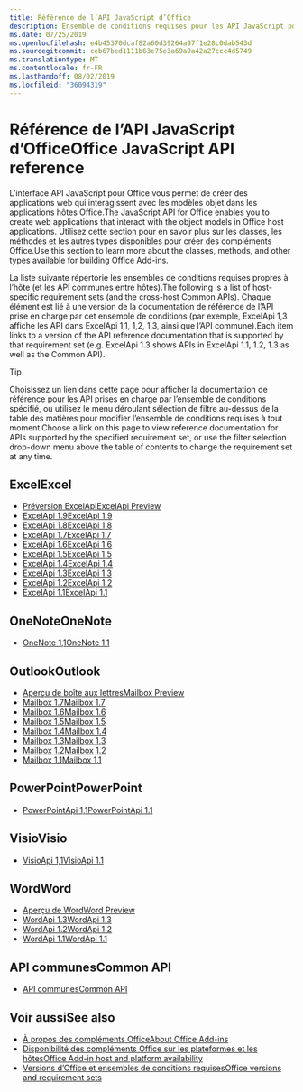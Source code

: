 ```yaml
---
title: Référence de l’API JavaScript d’Office
description: Ensemble de conditions requises pour les API JavaScript pour Office par hôte
ms.date: 07/25/2019
ms.openlocfilehash: e4b45370dcaf82a60d39264a97f1e28c0dab543d
ms.sourcegitcommit: ceb67bed1111b63e75e3a69a9a42a27ccc4d5749
ms.translationtype: MT
ms.contentlocale: fr-FR
ms.lasthandoff: 08/02/2019
ms.locfileid: "36094319"
---
```

# <a name="office-javascript-api-reference"></a><span data-ttu-id="fcb2f-103">Référence de l’API JavaScript d’Office</span><span class="sxs-lookup"><span data-stu-id="fcb2f-103">Office JavaScript API reference</span></span>

<span data-ttu-id="fcb2f-104">L’interface API JavaScript pour Office vous permet de créer des applications web qui interagissent avec les modèles objet dans les applications hôtes Office.</span><span class="sxs-lookup"><span data-stu-id="fcb2f-104">The JavaScript API for Office enables you to create web applications that interact with the object models in Office host applications.</span></span> <span data-ttu-id="fcb2f-105">Utilisez cette section pour en savoir plus sur les classes, les méthodes et les autres types disponibles pour créer des compléments Office.</span><span class="sxs-lookup"><span data-stu-id="fcb2f-105">Use this section to learn more about the classes, methods, and other types available for building Office Add-ins.</span></span>

<span data-ttu-id="fcb2f-106">La liste suivante répertorie les ensembles de conditions requises propres à l’hôte (et les API communes entre hôtes).</span><span class="sxs-lookup"><span data-stu-id="fcb2f-106">The following is a list of host-specific requirement sets (and the cross-host Common APIs).</span></span> <span data-ttu-id="fcb2f-107">Chaque élément est lié à une version de la documentation de référence de l’API prise en charge par cet ensemble de conditions (par exemple, ExcelApi 1,3 affiche les API dans ExcelApi 1,1, 1,2, 1,3, ainsi que l’API commune).</span><span class="sxs-lookup"><span data-stu-id="fcb2f-107">Each item links to a version of the API reference documentation that is supported by that requirement set (e.g. ExcelApi 1.3 shows APIs in ExcelApi 1.1, 1.2, 1.3 as well as the Common API).</span></span>

> [!TIP]
> <span data-ttu-id="fcb2f-108">Choisissez un lien dans cette page pour afficher la documentation de référence pour les API prises en charge par l’ensemble de conditions spécifié, ou utilisez le menu déroulant sélection de filtre au-dessus de la table des matières pour modifier l’ensemble de conditions requises à tout moment.</span><span class="sxs-lookup"><span data-stu-id="fcb2f-108">Choose a link on this page to view reference documentation for APIs supported by the specified requirement set, or use the filter selection drop-down menu above the table of contents to change the requirement set at any time.</span></span>

## <a name="excel"></a><span data-ttu-id="fcb2f-109">Excel</span><span class="sxs-lookup"><span data-stu-id="fcb2f-109">Excel</span></span>

- [<span data-ttu-id="fcb2f-110">Préversion ExcelApi</span><span class="sxs-lookup"><span data-stu-id="fcb2f-110">ExcelApi Preview</span></span>](/javascript/api/excel?view=excel-js-preview)
- [<span data-ttu-id="fcb2f-111">ExcelApi 1.9</span><span class="sxs-lookup"><span data-stu-id="fcb2f-111">ExcelApi 1.9</span></span>](/javascript/api/excel?view=excel-js-1.9)
- [<span data-ttu-id="fcb2f-112">ExcelApi 1.8</span><span class="sxs-lookup"><span data-stu-id="fcb2f-112">ExcelApi 1.8</span></span>](/javascript/api/excel?view=excel-js-1.8)
- [<span data-ttu-id="fcb2f-113">ExcelApi 1.7</span><span class="sxs-lookup"><span data-stu-id="fcb2f-113">ExcelApi 1.7</span></span>](/javascript/api/excel?view=excel-js-1.7)
- [<span data-ttu-id="fcb2f-114">ExcelApi 1.6</span><span class="sxs-lookup"><span data-stu-id="fcb2f-114">ExcelApi 1.6</span></span>](/javascript/api/excel?view=excel-js-1.6)
- [<span data-ttu-id="fcb2f-115">ExcelApi 1.5</span><span class="sxs-lookup"><span data-stu-id="fcb2f-115">ExcelApi 1.5</span></span>](/javascript/api/excel?view=excel-js-1.5)
- [<span data-ttu-id="fcb2f-116">ExcelApi 1.4</span><span class="sxs-lookup"><span data-stu-id="fcb2f-116">ExcelApi 1.4</span></span>](/javascript/api/excel?view=excel-js-1.4)
- [<span data-ttu-id="fcb2f-117">ExcelApi 1.3</span><span class="sxs-lookup"><span data-stu-id="fcb2f-117">ExcelApi 1.3</span></span>](/javascript/api/excel?view=excel-js-1.3)
- [<span data-ttu-id="fcb2f-118">ExcelApi 1.2</span><span class="sxs-lookup"><span data-stu-id="fcb2f-118">ExcelApi 1.2</span></span>](/javascript/api/excel?view=excel-js-1.2)
- [<span data-ttu-id="fcb2f-119">ExcelApi 1.1</span><span class="sxs-lookup"><span data-stu-id="fcb2f-119">ExcelApi 1.1</span></span>](/javascript/api/excel?view=excel-js-1.1)

## <a name="onenote"></a><span data-ttu-id="fcb2f-120">OneNote</span><span class="sxs-lookup"><span data-stu-id="fcb2f-120">OneNote</span></span>

- [<span data-ttu-id="fcb2f-121">OneNote 1,1</span><span class="sxs-lookup"><span data-stu-id="fcb2f-121">OneNote 1.1</span></span>](/javascript/api/onenote?view=onenote-js-1.1)

## <a name="outlook"></a><span data-ttu-id="fcb2f-122">Outlook</span><span class="sxs-lookup"><span data-stu-id="fcb2f-122">Outlook</span></span>

- [<span data-ttu-id="fcb2f-123">Aperçu de boîte aux lettres</span><span class="sxs-lookup"><span data-stu-id="fcb2f-123">Mailbox Preview</span></span>](/javascript/api/outlook?view=outlook-js-preview)
- [<span data-ttu-id="fcb2f-124">Mailbox 1.7</span><span class="sxs-lookup"><span data-stu-id="fcb2f-124">Mailbox 1.7</span></span>](/javascript/api/outlook?view=outlook-js-1.7)
- [<span data-ttu-id="fcb2f-125">Mailbox 1.6</span><span class="sxs-lookup"><span data-stu-id="fcb2f-125">Mailbox 1.6</span></span>](/javascript/api/outlook?view=outlook-js-1.6)
- [<span data-ttu-id="fcb2f-126">Mailbox 1.5</span><span class="sxs-lookup"><span data-stu-id="fcb2f-126">Mailbox 1.5</span></span>](/javascript/api/outlook?view=outlook-js-1.5)
- [<span data-ttu-id="fcb2f-127">Mailbox 1.4</span><span class="sxs-lookup"><span data-stu-id="fcb2f-127">Mailbox 1.4</span></span>](/javascript/api/outlook?view=outlook-js-1.4)
- [<span data-ttu-id="fcb2f-128">Mailbox 1.3</span><span class="sxs-lookup"><span data-stu-id="fcb2f-128">Mailbox 1.3</span></span>](/javascript/api/outlook?view=outlook-js-1.3)
- [<span data-ttu-id="fcb2f-129">Mailbox 1.2</span><span class="sxs-lookup"><span data-stu-id="fcb2f-129">Mailbox 1.2</span></span>](/javascript/api/outlook?view=outlook-js-1.2)
- [<span data-ttu-id="fcb2f-130">Mailbox 1.1</span><span class="sxs-lookup"><span data-stu-id="fcb2f-130">Mailbox 1.1</span></span>](/javascript/api/outlook?view=outlook-js-1.1)

## <a name="powerpoint"></a><span data-ttu-id="fcb2f-131">PowerPoint</span><span class="sxs-lookup"><span data-stu-id="fcb2f-131">PowerPoint</span></span>

- [<span data-ttu-id="fcb2f-132">PowerPointApi 1,1</span><span class="sxs-lookup"><span data-stu-id="fcb2f-132">PowerPointApi 1.1</span></span>](/javascript/api/powerpoint?view=powerpoint-js-1.1)

## <a name="visio"></a><span data-ttu-id="fcb2f-133">Visio</span><span class="sxs-lookup"><span data-stu-id="fcb2f-133">Visio</span></span>

- [<span data-ttu-id="fcb2f-134">VisioApi 1,1</span><span class="sxs-lookup"><span data-stu-id="fcb2f-134">VisioApi 1.1</span></span>](/javascript/api/visio?view=visio-js-1.1)

## <a name="word"></a><span data-ttu-id="fcb2f-135">Word</span><span class="sxs-lookup"><span data-stu-id="fcb2f-135">Word</span></span>

- [<span data-ttu-id="fcb2f-136">Aperçu de Word</span><span class="sxs-lookup"><span data-stu-id="fcb2f-136">Word Preview</span></span>](/javascript/api/word?view=word-js-preview)
- [<span data-ttu-id="fcb2f-137">WordApi 1.3</span><span class="sxs-lookup"><span data-stu-id="fcb2f-137">WordApi 1.3</span></span>](/javascript/api/word?view=word-js-1.3)
- [<span data-ttu-id="fcb2f-138">WordApi 1.2</span><span class="sxs-lookup"><span data-stu-id="fcb2f-138">WordApi 1.2</span></span>](/javascript/api/word?view=word-js-1.2)
- [<span data-ttu-id="fcb2f-139">WordApi 1.1</span><span class="sxs-lookup"><span data-stu-id="fcb2f-139">WordApi 1.1</span></span>](/javascript/api/word?view=word-js-1.1)

## <a name="common-api"></a><span data-ttu-id="fcb2f-140">API communes</span><span class="sxs-lookup"><span data-stu-id="fcb2f-140">Common API</span></span>

- [<span data-ttu-id="fcb2f-141">API communes</span><span class="sxs-lookup"><span data-stu-id="fcb2f-141">Common API</span></span>](/javascript/api/office?view=common-js)

## <a name="see-also"></a><span data-ttu-id="fcb2f-142">Voir aussi</span><span class="sxs-lookup"><span data-stu-id="fcb2f-142">See also</span></span>

- [<span data-ttu-id="fcb2f-143">À propos des compléments Office</span><span class="sxs-lookup"><span data-stu-id="fcb2f-143">About Office Add-ins</span></span>](/office/dev/add-ins/overview)
- [<span data-ttu-id="fcb2f-144">Disponibilité des compléments Office sur les plateformes et les hôtes</span><span class="sxs-lookup"><span data-stu-id="fcb2f-144">Office Add-in host and platform availability</span></span>](/office/dev/add-ins/overview/office-add-in-availability)
- [<span data-ttu-id="fcb2f-145">Versions d’Office et ensembles de conditions requises</span><span class="sxs-lookup"><span data-stu-id="fcb2f-145">Office versions and requirement sets</span></span>](/office/dev/add-ins/develop/office-versions-and-requirement-sets)
